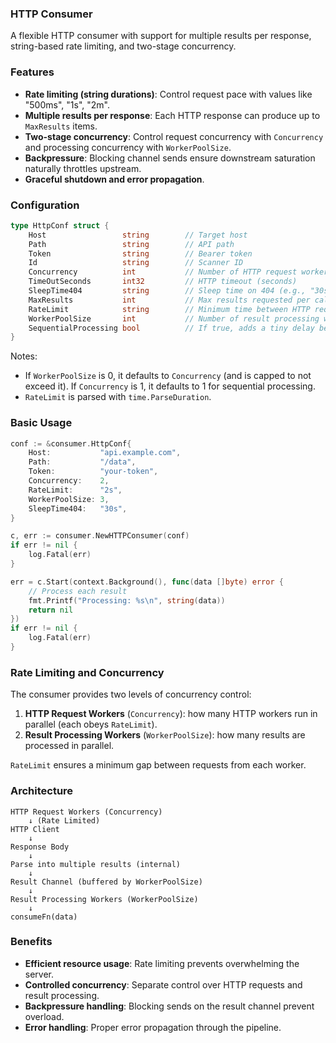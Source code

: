 ### HTTP Consumer

A flexible HTTP consumer with support for multiple results per response, string-based rate limiting, and two-stage concurrency.

### Features

- **Rate limiting (string durations)**: Control request pace with values like "500ms", "1s", "2m".
- **Multiple results per response**: Each HTTP response can produce up to `MaxResults` items.
- **Two-stage concurrency**: Control request concurrency with `Concurrency` and processing concurrency with `WorkerPoolSize`.
- **Backpressure**: Blocking channel sends ensure downstream saturation naturally throttles upstream.
- **Graceful shutdown and error propagation**.

### Configuration

```go
type HttpConf struct {
	Host                 string        // Target host
	Path                 string        // API path
	Token                string        // Bearer token
	Id                   string        // Scanner ID
	Concurrency          int           // Number of HTTP request workers
	TimeOutSeconds       int32         // HTTP timeout (seconds)
	SleepTime404         string        // Sleep time on 404 (e.g., "30s", "1m30s")
	MaxResults           int           // Max results requested per call (API specific)
	RateLimit            string        // Minimum time between HTTP requests (e.g., "1s", "500ms")
	WorkerPoolSize       int           // Number of result processing workers
	SequentialProcessing bool          // If true, adds a tiny delay between items
}
```

Notes:
- If `WorkerPoolSize` is 0, it defaults to `Concurrency` (and is capped to not exceed it). If `Concurrency` is 1, it defaults to 1 for sequential processing.
- `RateLimit` is parsed with `time.ParseDuration`.

### Basic Usage

```go
conf := &consumer.HttpConf{
	Host:           "api.example.com",
	Path:           "/data",
	Token:          "your-token",
	Concurrency:    2,
	RateLimit:      "2s",
	WorkerPoolSize: 3,
	SleepTime404:   "30s",
}

c, err := consumer.NewHTTPConsumer(conf)
if err != nil {
	log.Fatal(err)
}

err = c.Start(context.Background(), func(data []byte) error {
	// Process each result
	fmt.Printf("Processing: %s\n", string(data))
	return nil
})
if err != nil {
	log.Fatal(err)
}
```

### Rate Limiting and Concurrency

The consumer provides two levels of concurrency control:

1. **HTTP Request Workers** (`Concurrency`): how many HTTP workers run in parallel (each obeys `RateLimit`).
2. **Result Processing Workers** (`WorkerPoolSize`): how many results are processed in parallel.

`RateLimit` ensures a minimum gap between requests from each worker.

### Architecture

```
HTTP Request Workers (Concurrency)
    ↓ (Rate Limited)
HTTP Client
    ↓
Response Body
    ↓
Parse into multiple results (internal)
    ↓
Result Channel (buffered by WorkerPoolSize)
    ↓
Result Processing Workers (WorkerPoolSize)
    ↓
consumeFn(data)
```

### Benefits

- **Efficient resource usage**: Rate limiting prevents overwhelming the server.
- **Controlled concurrency**: Separate control over HTTP requests and result processing.
- **Backpressure handling**: Blocking sends on the result channel prevent overload.
- **Error handling**: Proper error propagation through the pipeline.